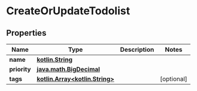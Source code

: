 # CreateOrUpdateTodolist

## Properties
Name | Type | Description | Notes
------------ | ------------- | ------------- | -------------
**name** | [**kotlin.String**](.md) |  | 
**priority** | [**java.math.BigDecimal**](java.math.BigDecimal.md) |  | 
**tags** | [**kotlin.Array&lt;kotlin.String&gt;**](.md) |  |  [optional]
